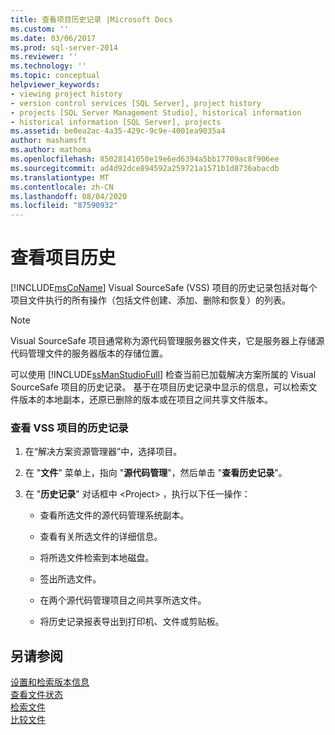 ```yaml
---
title: 查看项目历史记录 |Microsoft Docs
ms.custom: ''
ms.date: 03/06/2017
ms.prod: sql-server-2014
ms.reviewer: ''
ms.technology: ''
ms.topic: conceptual
helpviewer_keywords:
- viewing project history
- version control services [SQL Server], project history
- projects [SQL Server Management Studio], historical information
- historical information [SQL Server], projects
ms.assetid: be0ea2ac-4a35-429c-9c9e-4001ea9035a4
author: mashamsft
ms.author: mathoma
ms.openlocfilehash: 85028141050e19e6ed6394a5bb17709ac8f906ee
ms.sourcegitcommit: ad4d92dce894592a259721a1571b1d8736abacdb
ms.translationtype: MT
ms.contentlocale: zh-CN
ms.lasthandoff: 08/04/2020
ms.locfileid: "87590932"
---
```

# <a name="view-project-history"></a>查看项目历史
  [!INCLUDE[msCoName](../includes/msconame-md.md)] Visual SourceSafe (VSS) 项目的历史记录包括对每个项目文件执行的所有操作（包括文件创建、添加、删除和恢复）的列表。  
  
> [!NOTE]  
>  Visual SourceSafe 项目通常称为源代码管理服务器文件夹，它是服务器上存储源代码管理文件的服务器版本的存储位置。  
  
 可以使用 [!INCLUDE[ssManStudioFull](../includes/ssmanstudiofull-md.md)] 检查当前已加载解决方案所属的 Visual SourceSafe 项目的历史记录。 基于在项目历史记录中显示的信息，可以检索文件版本的本地副本，还原已删除的版本或在项目之间共享文件版本。  
  
### <a name="to-view-the-history-of-a-vss-project"></a>查看 VSS 项目的历史记录  
  
1.  在“解决方案资源管理器”中，选择项目。  
  
2.  在 "**文件**" 菜单上，指向 "**源代码管理**"，然后单击 "**查看历史记录**"。  
  
3.  在 "**历史记录**" 对话框中 \<Project> ，执行以下任一操作：  
  
    -   查看所选文件的源代码管理系统副本。  
  
    -   查看有关所选文件的详细信息。  
  
    -   将所选文件检索到本地磁盘。  
  
    -   签出所选文件。  
  
    -   在两个源代码管理项目之间共享所选文件。  
  
    -   将历史记录报表导出到打印机、文件或剪贴板。  
  
## <a name="see-also"></a>另请参阅  
 [设置和检索版本信息](../../2014/database-engine/set-and-retrieve-version-information.md)   
 [查看文件状态](../../2014/database-engine/view-file-status.md)   
 [检索文件](../../2014/database-engine/retrieve-files.md)   
 [比较文件](../../2014/database-engine/compare-files.md)  
  
  

